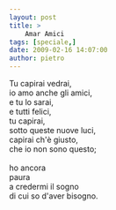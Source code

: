 ```yaml
---
layout: post
title: >
    Amar Amici
tags: [speciale,]
date: 2009-02-16 14:07:00
author: pietro
---
```

Tu capirai vedrai,<br/>io amo anche gli amici,<br/>e tu lo sarai,<br/>e tutti felici,<br/>tu capirai,<br/>sotto queste nuove luci,<br/>capirai ch'è giusto,<br/>che io non sono questo;<br/><br/>ho ancora<br/>paura<br/>a credermi il sogno<br/>di cui so d'aver bisogno.
